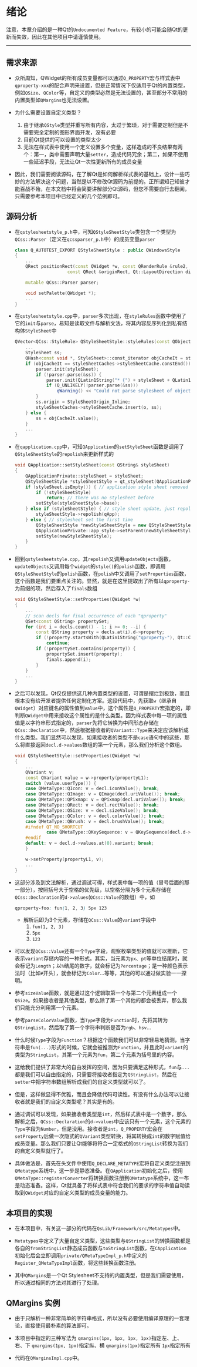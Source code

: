 # 绪论

注意，本章介绍的是一种Qt的`Undocumented Feature`，有较小的可能会随Qt的更新而失效，因此在其他项目中请谨慎使用。

---

## 需求来源

+ 众所周知，QWidget的所有成员变量都可以通过`Q_PROPERTY`宏与样式表中`qproperty-xxx`的配合声明来设置，但是正常情况下仅适用于Qt的内置类型，例如`QSize`、`QColor`等，自定义的类型必然是无法设置的，甚至部分不常用的内置类型如`QMargins`也无法设置。

+ 为什么需要设置自定义类型？
    1. 由于继承`QStyle`类型并重写所有内容，太过于繁琐，对于需要定制但是不需要完全定制的图形界面开发，没有必要
    2. 目前Qt提供的可以设置的类型太少
    3. 无法在样式表中使用一个定义设置多个变量，这样造成的不良结果有两个：第一，类中需要声明大量`setter`，造成代码冗余；第二，如果不使用一些延迟手段，无法让Qt一次性更新所有的成员变量

+ 因此，我们需要阅读源码，在了解Qt是如何解析样式表的基础上，设计一些巧妙的方法解决这个问题，当然是以不修改Qt源码为前提的。正所谓知己知彼才能百战不殆，在本文档中将会简要讲解部分Qt源码，但您不需要自行去翻阅，只需要参考本项目中已经定义的几个范例即可。

## 源码分析

+ 在`qstylesheetstyle_p.h`中，可知`QStyleSheetStyle`类包含一个类型为`QCss::Parser`（定义在`qcssparser_p.h`中）的成员变量`parser`
    ```c++
    class Q_AUTOTEST_EXPORT QStyleSheetStyle : public QWindowsStyle
    {
        ...
        QRect positionRect(const QWidget *w, const QRenderRule &rule2, int pe,
                        const QRect &originRect, Qt::LayoutDirection dir) const;

        mutable QCss::Parser parser;

        void setPalette(QWidget *);
        ...
    }
    ````

+ 在`qstylesheetstyle.cpp`中，`parser`多次出现，在`styleRules`函数中使用了它的`init`与`parse`，易知是读取文件与解析文法，将其内容反序列化到私有结构体`StyleSheet`中
    ```c++
    QVector<QCss::StyleRule> QStyleSheetStyle::styleRules(const QObject *obj) const {
        ...
        StyleSheet ss;
        QHash<const void *, StyleSheet>::const_iterator objCacheIt = styleSheetCaches->styleSheetCache.constFind(o);
        if (objCacheIt == styleSheetCaches->styleSheetCache.constEnd()) {
            parser.init(styleSheet);
            if (!parser.parse(&ss)) {
                parser.init(QLatin1String("* {") + styleSheet + QLatin1Char('}'));
                if (Q_UNLIKELY(!parser.parse(&ss)))
                    qWarning() << "Could not parse stylesheet of object" << o;
            }
            ss.origin = StyleSheetOrigin_Inline;
            styleSheetCaches->styleSheetCache.insert(o, ss);
        } else {
            ss = objCacheIt.value();
        }
        ...
    }
    ````

+ 在`qapplication.cpp`中，可知`QApplication`的`setStyleSheet`函数是调用了`QStyleSheetStyle`的`repolish`来更新样式的
    ```c++
    void QApplication::setStyleSheet(const QString& styleSheet)
    {
        QApplicationPrivate::styleSheet = styleSheet;
        QStyleSheetStyle *styleSheetStyle = qt_styleSheet(QApplicationPrivate::app_style);
        if (styleSheet.isEmpty()) { // application style sheet removed
            if (!styleSheetStyle)
                return; // there was no stylesheet before
            setStyle(styleSheetStyle->base);
        } else if (styleSheetStyle) { // style sheet update, just repolish
            styleSheetStyle->repolish(qApp);
        } else { // stylesheet set the first time
            QStyleSheetStyle *newStyleSheetStyle = new QStyleSheetStyle(QApplicationPrivate::app_style);
            QApplicationPrivate::app_style->setParent(newStyleSheetStyle);
            setStyle(newStyleSheetStyle);
        }
    }
    ````

+ 回到`qstylesheetstyle.cpp`，其`repolish`又调用`updateObjects`函数，`updateObjects`又调用每个`widget`的`style()`的`polish`函数，即调用`QStyleSheetStyle`的`polish`函数，在`polish`中又调用了`setProperties`函数，这个函数是我们要重点关注的。显然，就是在这里提取出了所有以`qproperty-`为前缀的项，然后存入了`finals`数组
    ```c++
    void QStyleSheetStyle::setProperties(QWidget *w)
    {
        ...
        // scan decls for final occurrence of each "qproperty"
        QSet<const QString> propertySet;
        for (int i = decls.count() - 1; i >= 0; --i) {
            const QString property = decls.at(i).d->property;
            if (!property.startsWith(QLatin1String("qproperty-"), Qt::CaseInsensitive))
                continue;
            if (!propertySet.contains(property)) {
                propertySet.insert(property);
                finals.append(i);
            }
        }
        ...
    }
    ````

+ 之后可以发现，Qt仅仅提供这几种内置类型的设置，可谓是摆烂到极致，而且根本没有给开发者提供任何定制化方案。这段代码中，先获取`w`（继承自`QWidget`）对应键名的属性值到`value`中，这个属性是`Q_PROPERTY`宏指定的，即判断`QWidget`中用来接收这个属性的是什么类型。因为样式表中每一项的属性值是以字符串形式指定的，`parser`先将它转换为中间形态存储在`QCss::Declaration`中，然后根据接收者的`QVariant::Type`来决定应该解析成什么类型。我们显然可以发现，如果接收者的类型不是`case`语句中的这些，那么将直接返回`decl.d->values`数组的第一个元素，那么我们分析这个数组。
    ```c++
    void QStyleSheetStyle::setProperties(QWidget *w)
    {
        ...
        QVariant v;
        const QVariant value = w->property(propertyL1);
        switch (value.userType()) {
        case QMetaType::QIcon: v = decl.iconValue(); break;
        case QMetaType::QImage: v = QImage(decl.uriValue()); break;
        case QMetaType::QPixmap: v = QPixmap(decl.uriValue()); break;
        case QMetaType::QRect: v = decl.rectValue(); break;
        case QMetaType::QSize: v = decl.sizeValue(); break;
        case QMetaType::QColor: v = decl.colorValue(); break;
        case QMetaType::QBrush: v = decl.brushValue(); break;
        #ifndef QT_NO_SHORTCUT
                case QMetaType::QKeySequence: v = QKeySequence(decl.d->values.at(0).variant.toString()); break;
        #endif
        default: v = decl.d->values.at(0).variant; break;
        }

        w->setProperty(propertyL1, v);
        ...
    }
    ````

+ 这部分涉及到文法解析，通过调试可得，样式表中每一项的值（冒号后面的那一部分），按照括号大于空格的优先级，以空格分隔为多个元素存储在`QCss::Declaration`的`d->values`(`QCss::Value`的数组）中，如
    ```css
    qproperty-foo: fun(1, 2, 3) 5px 123
    ```
    + 解析后即为3个元素，存储在`QCss::Value`的`variant`字段中
        1. `fun(1, 2, 3)`
        2. `5px`
        3. `123`

+ 可以发现`QCss::Value`还有一个`Type`字段，观察枚举类型的值就可以推断，它表示`variant`存储内容的一种形式。其实，当元素为`px`、`pt`等单位结尾时，就会标记为`Length`；以`%`结尾的数字，就会标记为`Percentage`；是一种颜色表示法时（比如`#`开头），就会标记为`Color`...等等，其他的可以通过做实验一一探明。

+ 参考`sizeValue`函数，就是通过这个逻辑取第一个与第二个元素组成一个`QSize`。如果接收者是其他类型，那么除了第一个其他的都会被丢弃，那么我们只能充分利用第一个元素。

+ 参考`parseColorValue`函数，当`Type`字段为`Function`时，先将其转为`QStringList`，然后取了第一个字符串判断是否为`rgb`、`hsv`...

+ 什么时候`Type`字段为`Function`？根据这个函数我们可以非常轻易地猜测，当字符串是`fun(...)`形式的时候，它就会被推测为`Function`，并且此时`variant`的类型为`StringList`，其第一个元素为`fun`，第二个元素为括号里的内容。

+ 这给我们提供了非常大的自由发挥的空间，因为只要满足这种形式，`fun`与`...`都是我们可以自由指定的，只需要将接收者指定为`QStringList`，然后在`setter`中把字符串数组解析成我们的自定义类型就可以了。

+ 但是，这样做显得不优雅，而且会降低代码可读性。有没有什么办法可以让接收者就是我们的自定义类型呢？其实是有的。

+ 通过调试可以发现，如果接收者类型是`int`，然后样式表中是一个数字，那么解析之后，`QCss::Declaration`的`d->values`中应该只有一个元素，这个元素的`Type`字段为`Number`，但是没用。接收者是`int`，`Q_PROPERTY`宏会在`setProperty`后做一次隐式的`QVariant`类型转换，将其转换成`int`的数字赋值给成员变量。那么我们只要让Qt能够将符合一定格式的`QStringList`转换为我们的自定义类型就行了。

+ 具体做法是，首先在头文件中使用`Q_DECLARE_METATYPE`宏将自定义类型注册到`QMetatype`系统中，这一步是静态准备。在`QApplication`初始化之后，使用`QMetaType::registerConverter`将转换函数注册到`QMetatype`系统中，这一布是动态准备。这样，Qt就具备了将样式表中符合我们的要求的字符串值自动读取到`QWidget`对应的自定义类型的成员变量的能力。

## 本项目的实现

+ 在本项目中，有关这一部分的代码在`QsLib/Framework/src/Metatypes`中。

+ `Metatypes`中定义了大量自定义类型，这些类型与`QStringList`的转换函数都是各自的`fromStringList`静态成员函数与`toStringList`函数，在`CApplication`初始化后会立即调用`private/QMetaTypeImpl_p.h`中定义的`Register_QMetaTypeImpl`函数，将这些转换函数注册。

+ 其中`QMargins`是一个Qt Stylesheet不支持的内置类型，但是我们需要使用，所以通过相同的方法对其进行了处理。

## QMargins 实例

+ 由于只解析一种非常简单的字符串格式，所以没有必要使用编译原理的一套理论，直接使用最朴素的算法即可。

+ 本项目中指定的三种写法为
    `qmargins(1px, 1px, 1px, 1px)`指定左、上、右、下
    `qmargins(1px, 1px)`指定纵、横
    `qmargins(1px)`指定所有
    `1px`指定所有

+ 代码在`QMarginsImpl.cpp`中。